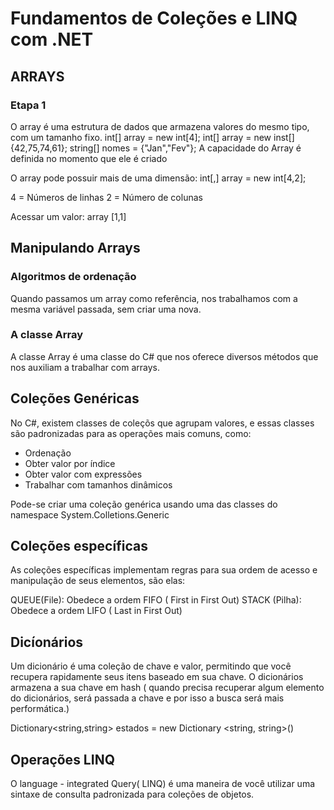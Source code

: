 # Fundamentos de Coleções e LINQ com .NET

## ARRAYS
### Etapa 1
O array é uma estrutura de dados que armazena valores do mesmo tipo, com um tamanho fixo.
int[] array = new int[4];
int[] array = new inst[]{42,75,74,61};
string[] nomes = {"Jan","Fev"};
A capacidade do Array é definida no momento que ele é criado

O array pode possuir mais de uma dimensão:
int[,] array = new int[4,2];

4 = Números de linhas
2 = Número de colunas

Acessar um valor: array [1,1]

## Manipulando Arrays
### Algoritmos de ordenação

Quando passamos um array como referência, nos trabalhamos com a mesma variável passada, sem criar uma nova. 

### A classe Array

A classe Array é uma classe do C# que nos oferece diversos métodos que nos auxiliam a trabalhar com arrays.

## Coleções Genéricas
No C#, existem classes de coleçõs que agrupam valores, e essas classes são padronizadas para as operações mais comuns, como: 
- Ordenação
- Obter valor por índice
- Obter valor com expressões
- Trabalhar com tamanhos dinâmicos

Pode-se criar uma coleção genérica usando uma das classes do namespace System.Colletions.Generic

## Coleções específicas

As coleções específicas implementam regras para sua ordem de acesso e manipulação de seus elementos, são elas: 

QUEUE(File): Obedece a ordem FIFO ( First in First Out)
STACK (Pilha): Obedece a ordem LIFO ( Last in First Out)

## Dicíonários

Um dicionário é uma coleção de chave e valor, permitindo que você recupera rapidamente seus itens baseado em sua chave.
O dicionários armazena a sua chave em hash ( quando precisa recuperar algum elemento do dicionários, será passada a chave e por isso a busca será mais performática.)

Dictionary<string,string> estados = new Dictionary <string, string>()

## Operações LINQ

O language - integrated Query( LINQ) é uma maneira de você utilizar uma sintaxe de consulta padronizada para coleções de objetos.